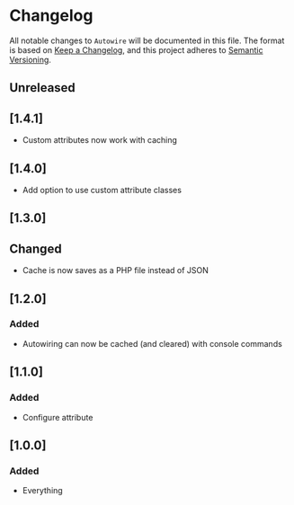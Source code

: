 # Changelog

All notable changes to `Autowire` will be documented in this file.
The format is based on [Keep a Changelog](https://keepachangelog.com/en/1.0.0/),
and this project adheres to [Semantic Versioning](https://semver.org/spec/v2.0.0.html).

## Unreleased

## [1.4.1]
- Custom attributes now work with caching

## [1.4.0]
- Add option to use custom attribute classes

## [1.3.0]

## Changed
- Cache is now saves as a PHP file instead of JSON

## [1.2.0]

### Added
- Autowiring can now be cached (and cleared) with console commands

## [1.1.0]

### Added
- Configure attribute

## [1.0.0]

### Added
- Everything
